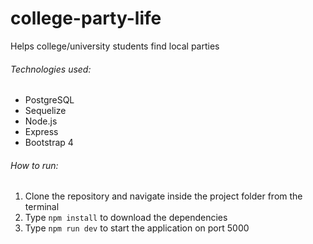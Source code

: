 # college-party-life
Helps college/university students find local parties

###### Technologies used:
* PostgreSQL
* Sequelize
* Node.js
* Express
* Bootstrap 4

###### How to run:
1. Clone the repository and navigate inside the project folder from the terminal
1. Type `npm install` to download the dependencies
1. Type `npm run dev` to start the application on port 5000

